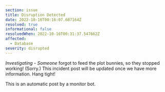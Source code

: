 ```yaml
---
section: issue
title: Disruption Detected
date: 2022-10-16T00:16:07.607164Z
resolved: true
informational: false
resolvedWhen: 2022-10-16T00:31:37.547662Z
affected:
  - Database
severity: disrupted
---
```

*Investigating* - _Someone_ forgot to feed the plot bunnies, so they stopped working! (Sorry.) This incident post will be updated once we have more information. Hang tight!

This is an automatic post by a monitor bot.
        